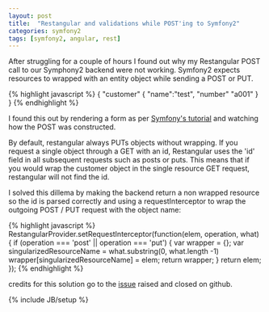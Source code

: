 ```yaml
---
layout: post
title:  "Restangular and validations while POST'ing to Symfony2"
categories: symfony2
tags: [symfony2, angular, rest]
---
```


After struggling for a couple of hours I found out why my Restangular POST call to our Symphony2 backend were not working. Symfony2 expects resources to wrapped with an entity object while sending a POST or PUT.

{% highlight javascript %}
{
    "customer" {
        "name":"test",
        "number" "a001" 
    }
}
{% endhighlight %}

I found this out by rendering a form as per [Symfony's tutorial](http://symfony.com/doc/current/book/forms.html) and watching how the POST was constructed.

By default, restangular always PUTs objects without wrapping. If you request a single object through a GET with an id, Restangular uses the 'id' field in all subsequent requests such as posts or puts. This means that if you would wrap the customer object in the single resource GET request, restangular will not find the id.

I solved this dillema by making the backend return a non wrapped resource so the id is parsed correctly and using a requestInterceptor to wrap the outgoing POST / PUT request with the object name:

{% highlight javascript %}
RestangularProvider.setRequestInterceptor(function(elem, operation, what) {
  if (operation === 'post' || operation === 'put') {
    var wrapper = {};
    var singularizedResourceName = what.substring(0, what.length -1)
    wrapper[singularizedResourceName] = elem; 
    return wrapper;
  }
  return elem;
});
{% endhighlight %}

credits for this solution go to the [issue](https://github.com/mgonto/restangular/issues/109) raised and closed on github.

{% include JB/setup %}